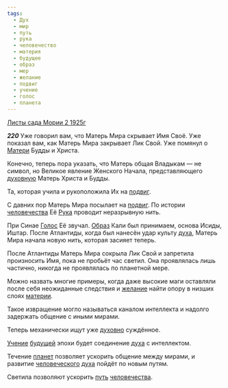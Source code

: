 ```yaml
---
tags:
  - Дух
  - мир
  - путь
  - рука
  - человечество
  - материя
  - будущее
  - образ
  - мер
  - желание
  - подвиг
  - учение
  - голос
  - планета
---
```


[Листы сада Мории 2 1925г](https://127.0.0.1:4002/agni/1925)

___220___
Уже говорил вам, что Матерь Мира скрывает Имя Своё. Уже показал вам, как Матерь Мира закрывает Лик Свой. Уже помянул о [Матери](../../../tags/#материя) Будды и Христа.   

Конечно, теперь пора указать, что Матерь общая Владыкам — не символ, но Великое явление Женского Начала, представляющего [духовную](../../../tags/#Дух) Матерь Христа и Будды.   

Та, которая учила и рукоположила Их на [подвиг](../../../tags/#подвиг).   

С давних пор Матерь Мира посылает на [подвиг](../../../tags/#подвиг). По истории [человечества](../../../tags/#человечество) Её [Рука](../../../tags/#рука) проводит неразрывную нить.   

При Синае [Голос](../../../tags/#голос) Её звучал. [Образ](../../../tags/#образ) Кали был принимаем, основа Исиды, Иштар. После Атлантиды, когда был нанесён удар культу [духа](../../../tags/#Дух), Матерь Мира начала новую нить, которая засияет теперь.   

После Атлантиды Матерь Мира сокрыла Лик Свой и запретила произносить Имя, пока не пробьёт час светил. Она проявлялась лишь частично, никогда не проявлялась по планетной мере.   

Можно назвать многие примеры, когда даже высокие маги оставляли после себя неожиданные следствия и [желание](../../../tags/#желание) найти опору в низших слоях [материи](../../../tags/#материя).   

Такое извращение могло называться каналом интеллекта и надолго задержать общение с иными мирами.   

Теперь механически ищут уже [духовно](../../../tags/#Дух) суждённое.   

[Учение](../../../tags/#учение) [будущей](../../../tags/#будущее) эпохи будет соединение [духа](../../../tags/#Дух) с интеллектом.   

Течение [планет](../../../tags/#планета) позволяет ускорить общение между мирами, и развитие [человеческого](../../../tags/#человечество) [духа](../../../tags/#Дух) пойдёт по новым путям.   

Светила позволяют ускорить [путь](../../../tags/#путь) [человечества](../../../tags/#человечество).   

